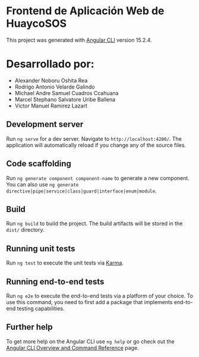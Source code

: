 # Frontend de Aplicación Web de HuaycoSOS

This project was generated with [Angular CLI](https://github.com/angular/angular-cli) version 15.2.4.

# Desarrollado por:
- Alexander Noboru Oshita Rea
- Rodrigo Antonio Velarde Galindo
- Michael Andre Samuel Cuadros Ccahuana
- Marcel Stephano Salvatore Uribe Ballena
- Victor Manuel Ramirez Lazart

## Development server

Run `ng serve` for a dev server. Navigate to `http://localhost:4200/`. The application will automatically reload if you change any of the source files.

## Code scaffolding

Run `ng generate component component-name` to generate a new component. You can also use `ng generate directive|pipe|service|class|guard|interface|enum|module`.

## Build

Run `ng build` to build the project. The build artifacts will be stored in the `dist/` directory.

## Running unit tests

Run `ng test` to execute the unit tests via [Karma](https://karma-runner.github.io).

## Running end-to-end tests

Run `ng e2e` to execute the end-to-end tests via a platform of your choice. To use this command, you need to first add a package that implements end-to-end testing capabilities.

## Further help

To get more help on the Angular CLI use `ng help` or go check out the [Angular CLI Overview and Command Reference](https://angular.io/cli) page.
